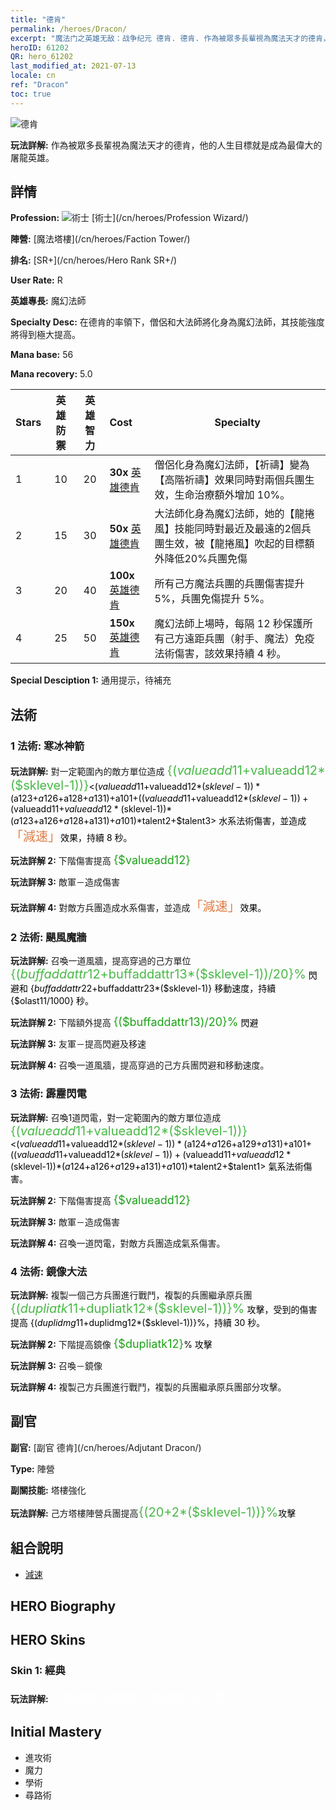 ```yaml
---
title: "德肯"
permalink: /heroes/Dracon/
excerpt: "魔法门之英雄无敌：战争纪元 德肯. 德肯. 作為被眾多長輩視為魔法天才的德肯，他的人生目標就是成為最偉大的屠龍英雄。"
heroID: 61202
QR: hero_61202
last_modified_at: 2021-07-13
locale: cn
ref: "Dracon"
toc: true
---
```

  ![德肯](/images/h/h_Dracon.jpg)

 **玩法詳解:** 作為被眾多長輩視為魔法天才的德肯，他的人生目標就是成為最偉大的屠龍英雄。
## 詳情
 **Profession:** ![術士](/images/h/h_prof_15.png)  [術士](/cn/heroes/Profession Wizard/)

 **陣營:** [魔法塔樓](/cn/heroes/Faction Tower/)

 **排名:** [SR+](/cn/heroes/Hero Rank SR+/)

 **User Rate:** R

 **英雄專長:** 魔幻法師

 **Specialty Desc:** 在德肯的率領下，僧侶和大法師將化身為魔幻法師，其技能強度將得到極大提高。

 **Mana base:** 56

 **Mana recovery:** 5.0


  | Stars | 英雄防禦 | 英雄智力 | Cost |     Specialty     |
  |---------|:---------------:|:---------------:|:--|--------------------|
  |    1    | 10 | 20 | **30x** [英雄德肯](/cn/Items/her_387/) | 僧侶化身為魔幻法師，【祈禱】變為【高階祈禱】效果同時對兩個兵團生效，生命治療額外增加 10%。 |
  |    2    | 15 | 30 | **50x** [英雄德肯](/cn/Items/her_387/) | 大法師化身為魔幻法師，她的【龍捲風】技能同時對最近及最遠的2個兵團生效，被【龍捲風】吹起的目標額外降低20%兵團免傷 |
  |    3    | 20 | 40 | **100x** [英雄德肯](/cn/Items/her_387/) | 所有己方魔法兵團的兵團傷害提升 5%，兵團免傷提升 5%。 |
  |    4    | 25 | 50 | **150x** [英雄德肯](/cn/Items/her_387/) | 魔幻法師上場時，每隔 12 秒保護所有己方遠距兵團（射手、魔法）免疫法術傷害，該效果持續 4 秒。 |

 **Special Desciption 1:** 通用提示，待補充

## 法術
### 1 法術: 寒冰神箭
 **玩法詳解:** 對一定範圍內的敵方單位造成 <span style="color: #48b946;font-size:20px">{($valueadd11+$valueadd12*($sklevel-1))}</span><span style="color: black"><($valueadd11+$valueadd12*($sklevel-1))*($a123+$a126+$a128+$a131)+$a101+(($valueadd11+$valueadd12*($sklevel-1))+($valueadd11+$valueadd12*($sklevel-1))*($a123+$a126+$a128+$a131)+$a101)*$talent2+$talent3> 水系法術傷害，並造成<span style="color: #e07c44;font-size:20px">「減速」</span><span style="color: black">效果，持續 8 秒。

 **玩法詳解 2:** 下階傷害提高 <span style="color: #1ca216;font-size:18px">{$valueadd12}</span><span style="color: black">

 **玩法詳解 3:** 敵軍－造成傷害

 **玩法詳解 4:** 對敵方兵團造成水系傷害，並造成<span style="color: #e07c44;font-size:20px">「減速」</span><span style="color: black">效果。

### 2 法術: 颶風魔牆
 **玩法詳解:** 召喚一道風牆，提高穿過的己方單位 <span style="color: #48b946;font-size:20px">{($buffaddattr12+$buffaddattr13*($sklevel-1))/20}%</span><span style="color: black"> 閃避和 {$buffaddattr22+$buffaddattr23*($sklevel-1)} 移動速度，持續 {$olast11/1000} 秒。

 **玩法詳解 2:** 下階額外提高 <span style="color: #1ca216;font-size:18px">{($buffaddattr13)/20}%</span><span style="color: black"> 閃避

 **玩法詳解 3:** 友軍－提高閃避及移速

 **玩法詳解 4:** 召喚一道風牆，提高穿過的己方兵團閃避和移動速度。

### 3 法術: 霹靂閃電
 **玩法詳解:** 召喚1道閃電，對一定範圍內的敵方單位造成 <span style="color: #48b946;font-size:20px">{($valueadd11+$valueadd12*($sklevel-1))}</span><span style="color: black"><($valueadd11+$valueadd12*($sklevel-1))*($a124+$a126+$a129+$a131)+$a101+(($valueadd11+$valueadd12*($sklevel-1))+($valueadd11+$valueadd12*($sklevel-1))*($a124+$a126+$a129+$a131)+$a101)*$talent2+$talent1> 氣系法術傷害。

 **玩法詳解 2:** 下階傷害提高 <span style="color: #1ca216;font-size:18px">{$valueadd12}</span><span style="color: black">

 **玩法詳解 3:** 敵軍－造成傷害

 **玩法詳解 4:** 召喚一道閃電，對敵方兵團造成氣系傷害。

### 4 法術: 鏡像大法
 **玩法詳解:** 複製一個己方兵團進行戰鬥，複製的兵團繼承原兵團 <span style="color: #48b946;font-size:20px">{($dupliatk11+$dupliatk12*($sklevel-1))}%</span><span style="color: black"> 攻擊，受到的傷害提高 {($duplidmg11+$duplidmg12*($sklevel-1))}%，持續 30 秒。

 **玩法詳解 2:** 下階提高鏡像 <span style="color: #1ca216;font-size:18px">{$dupliatk12}</span><span style="color: black">% 攻擊

 **玩法詳解 3:** 召喚－鏡像

 **玩法詳解 4:** 複製己方兵團進行戰鬥，複製的兵團繼承原兵團部分攻擊。


## 副官

 **副官:**  [副官 德肯](/cn/heroes/Adjutant Dracon/) 

 **Type:**  陣營 

 **副關技能:**  塔樓強化 

 **玩法詳解:** 己方塔樓陣營兵團提高<span style="color: #48b946;font-size:20px">{(20+2*($sklevel-1))}%</span><span style="color: black">攻擊

## 組合說明

* [減速](/cn/combination/減速/) 

## HERO Biography

## HERO Skins
### Skin 1: **經典**

 **玩法詳解:** <span style="color: #ffffff;font-size:20px">　知識即是魔法，知識即是力量！</span>



## Initial Mastery
   - 進攻術
   - 魔力
   - 學術
   - 尋路術
